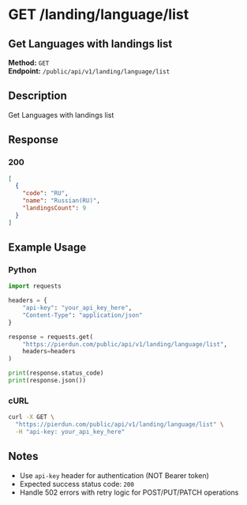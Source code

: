 # GET /landing/language/list

## Get Languages with landings list

**Method:** `GET`  
**Endpoint:** `/public/api/v1/landing/language/list`

## Description

Get Languages with landings list

## Response

### 200

```json
[
  {
    "code": "RU",
    "name": "Russian(RU)",
    "landingsCount": 9
  }
]
```

## Example Usage

### Python

```python
import requests

headers = {
    "api-key": "your_api_key_here",
    "Content-Type": "application/json"
}

response = requests.get(
    "https://pierdun.com/public/api/v1/landing/language/list",
    headers=headers
)

print(response.status_code)
print(response.json())
```

### cURL

```bash
curl -X GET \
  "https://pierdun.com/public/api/v1/landing/language/list" \
  -H "api-key: your_api_key_here"
```

## Notes

- Use `api-key` header for authentication (NOT Bearer token)
- Expected success status code: `200`
- Handle 502 errors with retry logic for POST/PUT/PATCH operations
